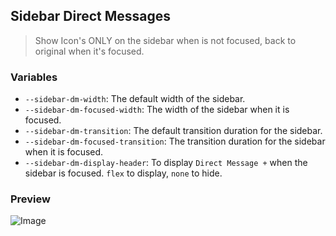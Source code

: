 ## Sidebar Direct Messages

> Show Icon's ONLY on the sidebar when is not focused, back to original when it's focused.

### Variables

- `--sidebar-dm-width`: The default width of the sidebar.
- `--sidebar-dm-focused-width`: The width of the sidebar when it is focused.
- `--sidebar-dm-transition`: The default transition duration for the sidebar.
- `--sidebar-dm-focused-transition`: The transition duration for the sidebar when it is focused.
- `--sidebar-dm-display-header`: To display `Direct Message +` when the sidebar is focused. `flex` to display, `none` to hide.

### Preview

![Image](https://i.imgur.com/9cmmpYZ.gif)